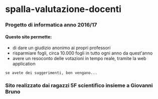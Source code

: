# spalla-valutazione-docenti
### Progetto di informatica anno 2016/17
#### Questo sito permette:
- di dare un giudizio anonimo ai propri professori
- risparmiare fogli, circa 10.000 fogli in tutto ogni anno da quest'anno
- avere un resoconto delle votazioni in tempo reale, tramite la web application 
```
se avete dei suggerimenti, ben vengano...
```
### Sito realizzato dai ragazzi 5F scientifico insieme a Giovanni Bruno
